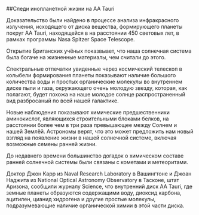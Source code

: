 ##Следи инопланетной жизни на AA Tauri

Доказательство были найдено в процессе анализа инфракрасного излучения, исходящего от диска вещества, формирующего планеты покруг AA Tauri, находящейся в на расстоянии 450 световых лет, в рамках программы Nasa Spitzer Space Telescope.

Открытие Британских учёных показвыает, что наша солнечная система была богаче на жизненные материалы, чем считали до этого.

Спектральные отпечатки увиденные через космический телескоп в колыбели формирования планеты показывают наличие большого количества воды и простых органические молекулы во внутреннем диске пыли и газа, окружающего очень молодую звезду, которая, как полагают, будет похожа на наше молодое солнце распространенный вид разбросаный по всей нашей галактике.

Новые наблюдения показывают химические предшественники аминокислот, являющихся строительными блоками белков, на расстоянии более чем в три раза превышающее между Солнем и нашей Землёй. Астрономы верят, что это может предложить нам новый взгляд на появление жизни в нашей солнечной системе, включая возможные семены ранней жизни.

До недавнего времени большинство догадок о химическом составе ранней солнечной системы были связаны с кометами и метеоритами.

Доктор Джон Карр из Naval Research Laboratory в Вашингтоне и Джоан Наджита из National Optical Astronomy Observatory в Тасконе, штат Аризона, сообщили журналу Science, что внутренний диск AA Tauri, где земные планеты образуются содержащими воду, диоксид карбона, ацитилен, цианид хидрогена и другие простые молекулы, подразумевающие наличие органической химии в этой части диска.